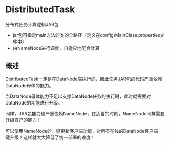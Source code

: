 # DistributedTask

分布式任务计算逻辑JAR包

- jar包可指定main方法的类的全路径（定义在config\MainClass.properties文件中）
- 由NameNode进行调度，自适应地配合计算

## 概述

DistributedTask一定是在DataNode端执行的，因此任务JAR包的代码严重依赖DataNode母体的能力。

当DataNode母体能力不足以支撑DataNode任务的执行时，此时就需要对DataNode的功能进行升级。

同样，JAR包能力也严重依赖NameNode，在适当的时刻，NameNode同样需要升级自己的能力！

可以使用NameNode的一键更新客户端功能，对所有在线的DataNode客户端一键升级！这样就大大降低了统一部署的难度！
